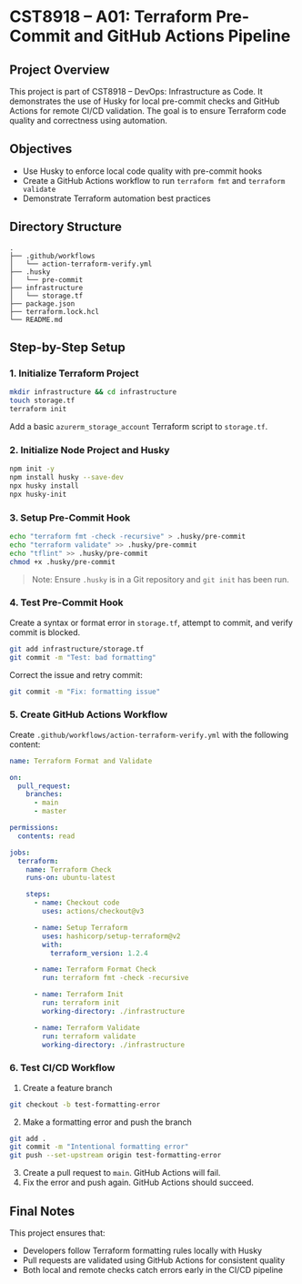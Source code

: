 # CST8918 – A01: Terraform Pre-Commit and GitHub Actions Pipeline

## Project Overview

This project is part of CST8918 – DevOps: Infrastructure as Code. It demonstrates the use of Husky for local pre-commit checks and GitHub Actions for remote CI/CD validation. The goal is to ensure Terraform code quality and correctness using automation.

## Objectives

* Use Husky to enforce local code quality with pre-commit hooks
* Create a GitHub Actions workflow to run `terraform fmt` and `terraform validate`
* Demonstrate Terraform automation best practices

## Directory Structure

```
.
├── .github/workflows
│   └── action-terraform-verify.yml
├── .husky
│   └── pre-commit
├── infrastructure
│   └── storage.tf
├── package.json
├── terraform.lock.hcl
└── README.md
```

## Step-by-Step Setup

### 1. Initialize Terraform Project

```bash
mkdir infrastructure && cd infrastructure
touch storage.tf
terraform init
```

Add a basic `azurerm_storage_account` Terraform script to `storage.tf`.

### 2. Initialize Node Project and Husky

```bash
npm init -y
npm install husky --save-dev
npx husky install
npx husky-init
```

### 3. Setup Pre-Commit Hook

```bash
echo "terraform fmt -check -recursive" > .husky/pre-commit
echo "terraform validate" >> .husky/pre-commit
echo "tflint" >> .husky/pre-commit
chmod +x .husky/pre-commit
```

> Note: Ensure `.husky` is in a Git repository and `git init` has been run.

### 4. Test Pre-Commit Hook

Create a syntax or format error in `storage.tf`, attempt to commit, and verify commit is blocked.

```bash
git add infrastructure/storage.tf
git commit -m "Test: bad formatting"
```

Correct the issue and retry commit:

```bash
git commit -m "Fix: formatting issue"
```

### 5. Create GitHub Actions Workflow

Create `.github/workflows/action-terraform-verify.yml` with the following content:

```yaml
name: Terraform Format and Validate

on:
  pull_request:
    branches:
      - main
      - master

permissions:
  contents: read

jobs:
  terraform:
    name: Terraform Check
    runs-on: ubuntu-latest

    steps:
      - name: Checkout code
        uses: actions/checkout@v3

      - name: Setup Terraform
        uses: hashicorp/setup-terraform@v2
        with:
          terraform_version: 1.2.4

      - name: Terraform Format Check
        run: terraform fmt -check -recursive

      - name: Terraform Init
        run: terraform init
        working-directory: ./infrastructure

      - name: Terraform Validate
        run: terraform validate
        working-directory: ./infrastructure
```

### 6. Test CI/CD Workflow

1. Create a feature branch

```bash
git checkout -b test-formatting-error
```

2. Make a formatting error and push the branch

```bash
git add .
git commit -m "Intentional formatting error"
git push --set-upstream origin test-formatting-error
```

3. Create a pull request to `main`. GitHub Actions will fail.
4. Fix the error and push again. GitHub Actions should succeed.

## Final Notes

This project ensures that:

* Developers follow Terraform formatting rules locally with Husky
* Pull requests are validated using GitHub Actions for consistent quality
* Both local and remote checks catch errors early in the CI/CD pipeline

